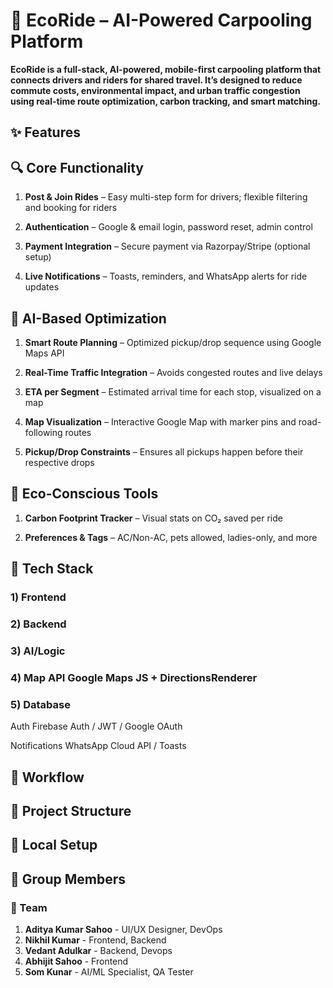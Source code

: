 # 🚗 EcoRide – AI-Powered Carpooling Platform
**EcoRide is a full-stack, AI-powered, mobile-first carpooling platform that connects drivers and riders for shared travel. It’s designed to reduce commute costs, environmental impact, and urban traffic congestion using real-time route optimization, carbon tracking, and smart matching.**

## ✨ Features
## 🔍 Core Functionality
1) **Post & Join Rides** – Easy multi-step form for drivers; flexible filtering and booking for riders

2) **Authentication** – Google & email login, password reset, admin control

3) **Payment Integration** – Secure payment via Razorpay/Stripe (optional setup)

4) **Live Notifications** – Toasts, reminders, and WhatsApp alerts for ride updates

## 🧠 AI-Based Optimization
1) **Smart Route Planning** – Optimized pickup/drop sequence using Google Maps API

2) **Real-Time Traffic Integration** – Avoids congested routes and live delays

3) **ETA per Segment** – Estimated arrival time for each stop, visualized on a map

4) **Map Visualization** – Interactive Google Map with marker pins and road-following routes

5) **Pickup/Drop Constraints** – Ensures all pickups happen before their respective drops

## 🌱 Eco-Conscious Tools
1) **Carbon Footprint Tracker** – Visual stats on CO₂ saved per ride

2) **Preferences & Tags** – AC/Non-AC, pets allowed, ladies-only, and more

## 🧠 Tech Stack

### 1) Frontend	

### 2) Backend

### 3) AI/Logic	

### 4) Map API	Google Maps JS + DirectionsRenderer

### 5) Database	

Auth	Firebase Auth / JWT / Google OAuth

Notifications	WhatsApp Cloud API / Toasts

## 🔄 Workflow



## 🔧 Project Structure



## 🧪 Local Setup



## 👥 Group Members

### 🚀 Team

1) **Aditya Kumar Sahoo** - UI/UX Designer, DevOps
2) **Nikhil Kumar** - Frontend, Backend
3) **Vedant Adulkar** - Backend, Devops
4) **Abhijit Sahoo** - Frontend
5) **Som Kunar** - AI/ML Specialist, QA Tester

